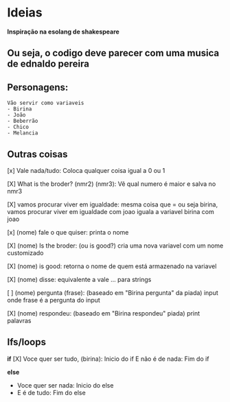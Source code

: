 # Ideias

**Inspiração na esolang de shakespeare**

Ou seja, o codigo deve parecer com uma musica de ednaldo pereira
-----

## Personagens:
    Vão servir como variaveis
    - Birina
    - João
    - Beberrão
    - Chico
    - Melancia

## Outras coisas
[x] Vale nada/tudo:
    Coloca qualquer coisa igual a 0 ou 1

[X] What is the broder? (nmr2) (nmr3):
    Vê qual numero é maior e salva no nmr3

[X] vamos procurar viver em igualdade:
    mesma coisa que =
    ou seja
    birina, vamos procurar viver em igualdade com joao
    iguala a variavel birina com joao

[x] (nome) fale o que quiser:
    printa o nome

[X] (nome) Is the broder: (ou is good?)
    cria uma nova variavel com um nome customizado

[X] (nome) is good:
    retorna o nome de quem está armazenado na variavel

[X] (nome) disse:
    equivalente a vale ... para strings

[ ] (nome) pergunta (frase): (baseado em "Birina pergunta" da piada) 
    input onde frase é a pergunta do input

[X] (nome) respondeu: (baseado em "Birina respondeu" piada)
    print palavras

## Ifs/loops
**if**
[X] Voce quer ser tudo, (birina):
    Inicio do if
    E não é de nada:
    Fim do if

**else**
- Voce quer ser nada:
    Inicio do else
- E é de tudo:
    Fim do else
